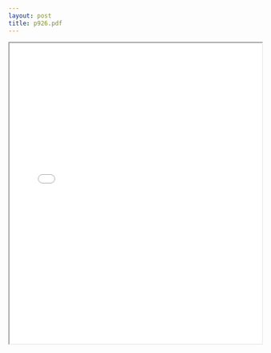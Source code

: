 ```yaml
---
layout: post
title: p926.pdf
---
```


<div class="pdf-container">
<iframe src="/irs.ea/assets/pdfs/p926.pdf" height="600" width="100%" allowFullScreen="true"></iframe>
</div>

